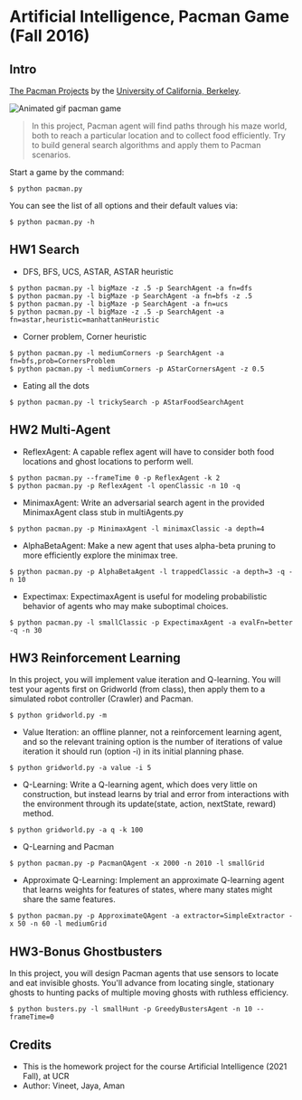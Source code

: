Artificial Intelligence, Pacman Game (Fall 2016)
======================================

## Intro
[The Pacman Projects](http://ai.berkeley.edu/project_overview.html) by the [University of California, Berkeley](http://berkeley.edu/).

![Animated gif pacman game](http://ai.berkeley.edu/images/pacman_game.gif)

> In this project, Pacman agent will find paths through his maze world, both to reach a particular location and to collect food efficiently. Try to build general search algorithms and apply them to Pacman scenarios.

Start a game by the command:
```
$ python pacman.py
```
You can see the list of all options and their default values via:
```
$ python pacman.py -h
```

## HW1 Search
- DFS, BFS, UCS, ASTAR, ASTAR heuristic 
```
$ python pacman.py -l bigMaze -z .5 -p SearchAgent -a fn=dfs
$ python pacman.py -l bigMaze -p SearchAgent -a fn=bfs -z .5
$ python pacman.py -l bigMaze -p SearchAgent -a fn=ucs
$ python pacman.py -l bigMaze -z .5 -p SearchAgent -a fn=astar,heuristic=manhattanHeuristic
```
- Corner problem, Corner heuristic
```
$ python pacman.py -l mediumCorners -p SearchAgent -a fn=bfs,prob=CornersProblem
$ python pacman.py -l mediumCorners -p AStarCornersAgent -z 0.5
```
- Eating all the dots
```
$ python pacman.py -l trickySearch -p AStarFoodSearchAgent
```

<!-- > for more information, check [here](https://github.com/jasonwu0731/NTU-AI-Fall2016/blob/master/Pacman/hw1-search/Project1.html) for details -->



## HW2 Multi-Agent
- ReflexAgent: 
A capable reflex agent will have to consider both food locations and ghost locations to perform well.
```
$ python pacman.py --frameTime 0 -p ReflexAgent -k 2
$ python pacman.py -p ReflexAgent -l openClassic -n 10 -q
```
- MinimaxAgent: 
Write an adversarial search agent in the provided MinimaxAgent class stub in multiAgents.py
```
$ python pacman.py -p MinimaxAgent -l minimaxClassic -a depth=4
```
- AlphaBetaAgent: 
Make a new agent that uses alpha-beta pruning to more efficiently explore the minimax tree.
```
$ python pacman.py -p AlphaBetaAgent -l trappedClassic -a depth=3 -q -n 10
```
- Expectimax: 
ExpectimaxAgent is useful for modeling probabilistic behavior of agents who may make suboptimal choices.
```
$ python pacman.py -l smallClassic -p ExpectimaxAgent -a evalFn=better -q -n 30
```

## HW3 Reinforcement Learning
In this project, you will implement value iteration and Q-learning. You will test your agents first on Gridworld (from class), then apply them to a simulated robot controller (Crawler) and Pacman.
```
$ python gridworld.py -m
```
- Value Iteration: an offline planner, not a reinforcement learning agent, and so the relevant training option is the number of iterations of value iteration it should run (option -i) in its initial planning phase.
```
$ python gridworld.py -a value -i 5
```
- Q-Learning: Write a Q-learning agent, which does very little on construction, but instead learns by trial and error from interactions with the environment through its update(state, action, nextState, reward) method.
```
$ python gridworld.py -a q -k 100 
```
- Q-Learning and Pacman
```
$ python pacman.py -p PacmanQAgent -x 2000 -n 2010 -l smallGrid  
```
- Approximate Q-Learning: Implement an approximate Q-learning agent that learns weights for features of states, where many states might share the same features. 
```
$ python pacman.py -p ApproximateQAgent -a extractor=SimpleExtractor -x 50 -n 60 -l mediumGrid
```

## HW3-Bonus Ghostbusters
In this project, you will design Pacman agents that use sensors to locate and eat invisible ghosts. You'll advance from locating single, stationary ghosts to hunting packs of multiple moving ghosts with ruthless efficiency.
```
$ python busters.py -l smallHunt -p GreedyBustersAgent -n 10 --frameTime=0  
```
## Credits
- This is the homework project for the course Artificial Intelligence  (2021 Fall), at UCR
- Author: Vineet, Jaya, Aman
